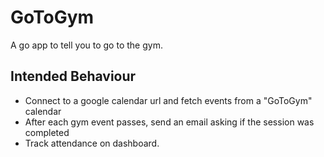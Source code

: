 # GoToGym
A go app to tell you to go to the gym.
## Intended Behaviour
- Connect to a google calendar url and fetch events from a "GoToGym" calendar
- After each gym event passes, send an email asking if the session was completed
- Track attendance on dashboard.

